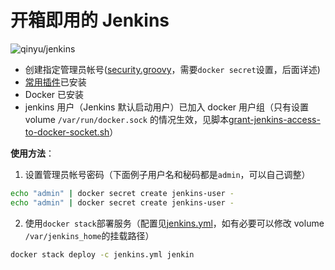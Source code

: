# 开箱即用的 Jenkins

![qinyu/jenkins](https://img.shields.io/docker/automated/qinyu/jenkins.svg)

- 创建指定管理员帐号([security.groovy]()，需要`docker secret`设置，后面详述)
- [常用插件](plugins.txt)已安装
- Docker 已安装
- jenkins 用户（Jenkins 默认启动用户）已加入 docker 用户组（只有设置 volume `/var/run/docker.sock` 的情况生效，见脚本[grant-jenkins-access-to-docker-socket.sh]()）

**使用方法**：

1. 设置管理员帐号密码（下面例子用户名和秘码都是`admin`，可以自己调整）
```sh
echo "admin" | docker secret create jenkins-user -
echo "admin" | docker secret create jenkins-user -
```
2. 使用`docker stack`部署服务（配置见[jenkins.yml]()，如有必要可以修改 volume `/var/jenkins_home`的挂载路径）
```sh
docker stack deploy -c jenkins.yml jenkin
```
